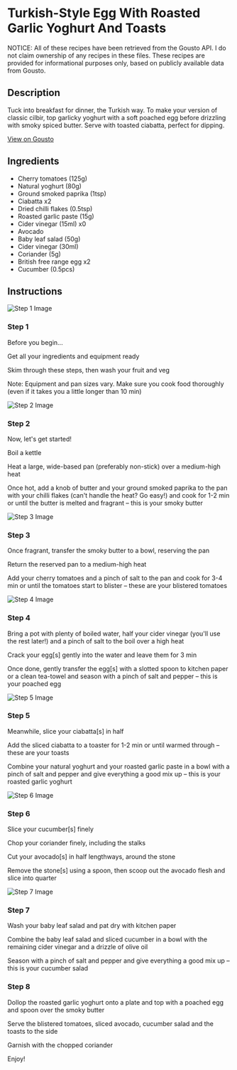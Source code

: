 # Turkish-Style Egg With Roasted Garlic Yoghurt And Toasts

NOTICE: All of these recipes have been retrieved from the Gousto API. I do not claim ownership of any recipes in these files. These recipes are provided for informational purposes only, based on publicly available data from Gousto.

## Description

Tuck into breakfast for dinner, the Turkish way. To make your version of classic cilbir, top garlicky yoghurt with a soft poached egg before drizzling with smoky spiced butter. Serve with toasted ciabatta, perfect for dipping.

[View on Gousto](https://www.gousto.co.uk/recipes/cookbook/turkish-eggs-with-roasted-garlic-yoghurt-toasts)

## Ingredients

- Cherry tomatoes (125g)
- Natural yoghurt (80g)
- Ground smoked paprika (1tsp)
- Ciabatta x2
- Dried chilli flakes (0.5tsp)
- Roasted garlic paste (15g)
- Cider vinegar (15ml) x0
- Avocado
- Baby leaf salad (50g)
- Cider vinegar (30ml)
- Coriander (5g)
- British free range egg x2
- Cucumber (0.5pcs)

## Instructions

![Step 1 Image](https://production-media.gousto.co.uk/cms/recipe-step-image/Admin10mm-Step-1-2-1672753858594-x200.jpg)

### Step 1

Before you begin...

Get all your ingredients and equipment ready

Skim through these steps, then wash your fruit and veg

Note: Equipment and pan sizes vary. Make sure you cook food thoroughly (even if it takes you a little longer than 10 min)

![Step 2 Image](https://production-media.gousto.co.uk/cms/recipe-step-image/Step-2-1672753864381-x200.jpg)

### Step 2

Now, let's get started!

Boil a kettle

Heat a large, wide-based pan (preferably non-stick) over a medium-high heat

Once hot, add a knob of butter and your ground smoked paprika to the pan with your chilli flakes (can't handle the heat? Go easy!) and cook for 1-2 min or until the butter is melted and fragrant – this is your smoky butter

![Step 3 Image](https://production-media.gousto.co.uk/cms/recipe-step-image/Step-3-1672753868359-x200.jpg)

### Step 3

Once fragrant, transfer the smoky butter to a bowl, reserving the pan

Return the reserved pan to a medium-high heat

Add your cherry tomatoes and a pinch of salt to the pan and cook for 3-4 min or until the tomatoes start to blister – these are your blistered tomatoes

![Step 4 Image](https://production-media.gousto.co.uk/cms/recipe-step-image/Step-4-1672753875043-x200.jpg)

### Step 4

Bring a pot with plenty of boiled water, half your cider vinegar (you'll use the rest later!) and a pinch of salt to the boil over a high heat

Crack your egg[s] gently into the water and leave them for 3 min

Once done, gently transfer the egg[s] with a slotted spoon to kitchen paper or a clean tea-towel and season with a pinch of salt and pepper – this is your poached egg

![Step 5 Image](https://production-media.gousto.co.uk/cms/recipe-step-image/Step-5-1672753887162-x200.jpg)

### Step 5

Meanwhile, slice your ciabatta[s] in half

Add the sliced ciabatta to a toaster for 1-2 min or until warmed through – these are your toasts

Combine your natural yoghurt and your roasted garlic paste in a bowl with a pinch of salt and pepper and give everything a good mix up – this is your roasted garlic yoghurt

![Step 6 Image](https://production-media.gousto.co.uk/cms/recipe-step-image/Step-6-1672753900981-x200.jpg)

### Step 6

Slice your cucumber[s] finely

Chop your coriander finely, including the stalks

Cut your avocado[s] in half lengthways, around the stone

Remove the stone[s] using a spoon, then scoop out the avocado flesh and slice into quarter

![Step 7 Image](https://production-media.gousto.co.uk/cms/recipe-step-image/Step-7-1672753906019-x200.jpg)

### Step 7

Wash your baby leaf salad and pat dry with kitchen paper

Combine the baby leaf salad and sliced cucumber in a bowl with the remaining cider vinegar and a drizzle of olive oil

Season with a pinch of salt and pepper and give everything a good mix up – this is your cucumber salad

### Step 8

Dollop the roasted garlic yoghurt onto a plate and top with a poached egg and spoon over the smoky butter

Serve the blistered tomatoes, sliced avocado, cucumber salad and the toasts to the side

Garnish with the chopped coriander

Enjoy!

